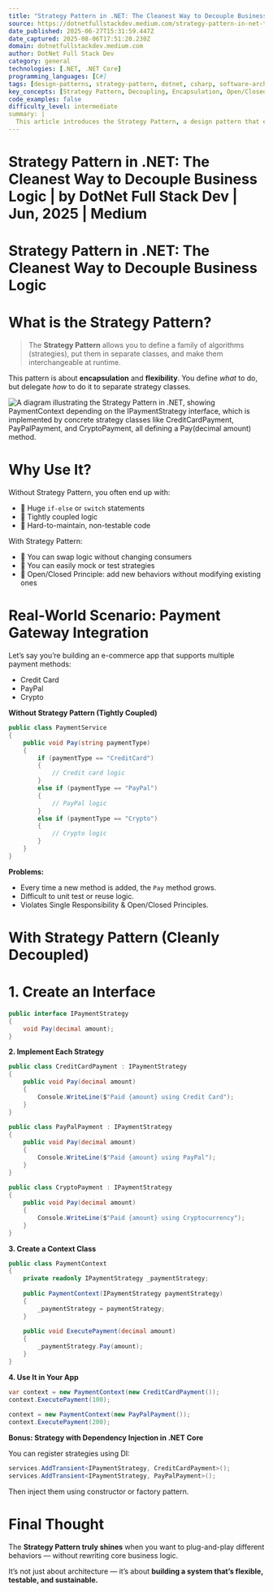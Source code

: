 ```yaml
---
title: "Strategy Pattern in .NET: The Cleanest Way to Decouple Business Logic | by DotNet Full Stack Dev | Jun, 2025 | Medium"
source: https://dotnetfullstackdev.medium.com/strategy-pattern-in-net-the-cleanest-way-to-decouple-business-logic-059102a2b2bc
date_published: 2025-06-27T15:31:59.447Z
date_captured: 2025-08-06T17:51:20.230Z
domain: dotnetfullstackdev.medium.com
author: DotNet Full Stack Dev
category: general
technologies: [.NET, .NET Core]
programming_languages: [C#]
tags: [design-patterns, strategy-pattern, dotnet, csharp, software-architecture, decoupling, oop, dependency-injection, clean-code, maintainability]
key_concepts: [Strategy Pattern, Decoupling, Encapsulation, Open/Closed Principle, Single Responsibility Principle, Dependency Injection, Polymorphism, Testability]
code_examples: false
difficulty_level: intermediate
summary: |
  This article introduces the Strategy Pattern, a design pattern that enables defining interchangeable algorithms within separate classes. It highlights the pattern's benefits, such as improved flexibility, testability, and adherence to principles like Open/Closed and Single Responsibility, by avoiding large conditional statements. The author illustrates its practical application through a real-world scenario of integrating multiple payment gateways in an e-commerce application. Detailed C# code examples demonstrate how to implement the pattern using interfaces, concrete strategies, and a context class, with a bonus mention of integrating it with Dependency Injection in .NET Core. The piece emphasizes the pattern's role in building flexible, testable, and sustainable software systems.
---
```

# Strategy Pattern in .NET: The Cleanest Way to Decouple Business Logic | by DotNet Full Stack Dev | Jun, 2025 | Medium

# Strategy Pattern in .NET: The Cleanest Way to Decouple Business Logic

# What is the Strategy Pattern?

> The **Strategy Pattern** allows you to define a family of algorithms (strategies), put them in separate classes, and make them interchangeable at runtime.

This pattern is about **encapsulation** and **flexibility**. You define _what_ to do, but delegate _how_ to do it to separate strategy classes.

![A diagram illustrating the Strategy Pattern in .NET, showing PaymentContext depending on the IPaymentStrategy interface, which is implemented by concrete strategy classes like CreditCardPayment, PayPalPayment, and CryptoPayment, all defining a Pay(decimal amount) method.](https://miro.medium.com/v2/resize:fit:700/0*4Su1B5gELmg5rSgZ)

# Why Use It?

Without Strategy Pattern, you often end up with:

*   🔁 Huge `if-else` or `switch` statements
*   🔗 Tightly coupled logic
*   🚫 Hard-to-maintain, non-testable code

With Strategy Pattern:

*   🧩 You can swap logic without changing consumers
*   🧪 You can easily mock or test strategies
*   🧼 Open/Closed Principle: add new behaviors without modifying existing ones

# Real-World Scenario: Payment Gateway Integration

Let’s say you’re building an e-commerce app that supports multiple payment methods:

*   Credit Card
*   PayPal
*   Crypto

**Without Strategy Pattern (Tightly Coupled)**

```csharp
public class PaymentService  
{  
    public void Pay(string paymentType)  
    {  
        if (paymentType == "CreditCard")  
        {  
            // Credit card logic  
        }  
        else if (paymentType == "PayPal")  
        {  
            // PayPal logic  
        }  
        else if (paymentType == "Crypto")  
        {  
            // Crypto logic  
        }  
    }  
}
```

**Problems:**

*   Every time a new method is added, the `Pay` method grows.
*   Difficult to unit test or reuse logic.
*   Violates Single Responsibility & Open/Closed Principles.

# With Strategy Pattern (Cleanly Decoupled)

# 1. Create an Interface

```csharp
public interface IPaymentStrategy  
{  
    void Pay(decimal amount);  
}
```

**2. Implement Each Strategy**

```csharp
public class CreditCardPayment : IPaymentStrategy  
{  
    public void Pay(decimal amount)  
    {  
        Console.WriteLine($"Paid {amount} using Credit Card");  
    }  
}  
  
public class PayPalPayment : IPaymentStrategy  
{  
    public void Pay(decimal amount)  
    {  
        Console.WriteLine($"Paid {amount} using PayPal");  
    }  
}  
  
public class CryptoPayment : IPaymentStrategy  
{  
    public void Pay(decimal amount)  
    {  
        Console.WriteLine($"Paid {amount} using Cryptocurrency");  
    }  
}
```

**3. Create a Context Class**

```csharp
public class PaymentContext  
{  
    private readonly IPaymentStrategy _paymentStrategy;  
  
    public PaymentContext(IPaymentStrategy paymentStrategy)  
    {  
        _paymentStrategy = paymentStrategy;  
    }  
  
    public void ExecutePayment(decimal amount)  
    {  
        _paymentStrategy.Pay(amount);  
    }  
}
```

**4. Use It in Your App**

```csharp
var context = new PaymentContext(new CreditCardPayment());  
context.ExecutePayment(100);  
  
context = new PaymentContext(new PayPalPayment());  
context.ExecutePayment(200);
```

**Bonus: Strategy with Dependency Injection in .NET Core**

You can register strategies using DI:

```csharp
services.AddTransient<IPaymentStrategy, CreditCardPayment>();  
services.AddTransient<IPaymentStrategy, PayPalPayment>();
```

Then inject them using constructor or factory pattern.

# Final Thought

The **Strategy Pattern truly shines** when you want to plug-and-play different behaviors — without rewriting core business logic.

It’s not just about architecture — it’s about **building a system that’s flexible, testable, and sustainable.**